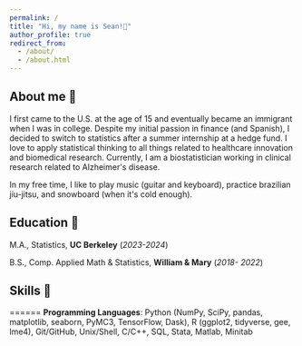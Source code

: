 ```yaml
---
permalink: /
title: "Hi, my name is Sean!👋"
author_profile: true
redirect_from: 
  - /about/
  - /about.html
---
```


## About me 👀
I first came to the U.S. at the age of 15 and eventually became an immigrant when I was in college. Despite my initial passion in finance (and Spanish), I decided to switch to statistics after a summer internship at a hedge fund. I love to apply statistical thinking to all things related to healthcare innovation and biomedical research. Currently, I am a biostatistician working in clinical research related to Alzheimer's disease. 

In my free time, I like to play music (guitar and keyboard), practice brazilian jiu-jitsu, and snowboard (when it's cold enough). 

## Education 📖
M.A., Statistics, **UC Berkeley** (*2023-2024*)

B.S., Comp. Applied Math & Statistics, **William & Mary** (*2018- 2022*)

## Skills 🔧
======
**Programming Languages**: 
Python (NumPy, SciPy, pandas, matplotlib, seaborn, PyMC3, TensorFlow, Dask), R (ggplot2, tidyverse, gee, lme4), Git/GitHub, Unix/Shell, C/C++, SQL, Stata, Matlab, Minitab

